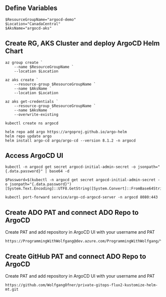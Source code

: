 ## Define Variables
```
$ResourceGroupName="argocd-demo"
$Location="CanadaCentral"
$AksName="argocd-aks"
```

## Create RG, AKS Cluster and deploy ArgoCD Helm Chart
```
az group create `
    --name $ResourceGroupName `
    --location $Location

az aks create `
    --resource-group $ResourceGroupName `
    --name $AksName `
    --location $Location

az aks get-credentials `
    --resource-group $ResourceGroupName `
    --name $AksName `
    --overwrite-existing

kubectl create ns argocd

helm repo add argo https://argoproj.github.io/argo-helm
helm repo update argo
helm install argo-cd argo/argo-cd --version 8.1.2 -n argocd
```

## Access ArgoCD UI
```
kubectl -n argocd get secret argocd-initial-admin-secret -o jsonpath="{.data.password}" | base64 -d

$Password=$(kubectl -n argocd get secret argocd-initial-admin-secret -o jsonpath="{.data.password}")
[System.Text.Encoding]::UTF8.GetString([System.Convert]::FromBase64String($Password))

kubectl port-forward service/argo-cd-argocd-server -n argocd 8080:443
```

## Create ADO PAT and connect ADO Repo to ArgoCD
Create PAT and add repository in ArgoCD UI with your username and PAT
```
https://ProgrammingWithWolfgang@dev.azure.com/ProgrammingWithWolfgang/Youtube/_git/Youtube
```

## Create GitHub PAT and connect ADO Repo to ArgoCD
Create PAT and add repository in ArgoCD UI with your username and PAT
```
https://github.com/WolfgangOfner/private-gitops-flux2-kustomize-helm-mt.git
```